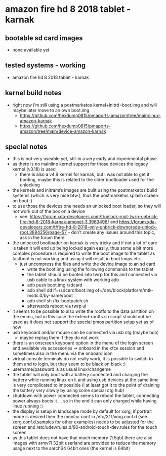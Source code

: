 # amazon fire hd 8 2018 tablet - karnak

## bootable sd card images

- none available yet

## tested systems - working

- amazon fire hd 8 2018 tablet - karnak

## kernel build notes

- right now i'm still using a postmarketos kernel+initrd=boot.img and will maybe later move to an own boot.img
  - https://github.com/hexdump0815/pmaports-amazon/tree/main/linux-amazon-karnak
  - https://github.com/hexdump0815/pmaports-amazon/tree/main/device-amazon-karnak

## special notes

- this is not very useable yet, still in a very early and experimental phase
- as there is no mainline kernel support for those devices the legacy kernel (v3.18) is used
  - there is also a v4.9 kernel for karnak, but i was not able to get it booting, maybe this is related to the older bootloader used for the unlocking
- the kernels and initramfs images are built using the postmarketos build systems (which is very nice btw.), thus the postmarketos splash screen on boot :)
- to use those the devices one needs an unlocked boot loader, so they will not work out of the box on a device
  - see: https://forum.xda-developers.com/t/unlock-root-twrp-unbrick-fire-hd-8-2018-karnak-amonet-3.3963496/ and https://forum.xda-developers.com/t/fire-hd-8-2018-only-unbrick-downgrade-unlock-root.3894256/page-57 - don't create any issues around this topic, ask in the forum there
- the unlocked bootloader on karnak is very tricky and if not a lot of care is taken it will end up being locked again easily, thus some a bit more complex procedure is required to write the boot image to the tablet as fastboot is not working and using it will result in boot loops etc.
  - just uncompress the files and write the device image to an sd card
    - write the boot.img using the following commands to the tablet
    - the tablet should be booted into twrp for this and connected via usb cable to a linux system with working adb
    - adb push boot.img /sdcard
    - adb shell dd if=/sdcard/boot.img of=/dev/block/platform/mtk-msdc.0/by-name/boot
    - adb shell sh /fix-bootpatch.sh
    - afterwards reboot via twrp ui
- it seems to be possible to also write the rootfs to the data partition on the emmc, but in this case the extend-rootfs.sh script should not be used as it does not support the special pmos partition setup yet as of now
- usb keyboard and/or mouse can be connected via usb otg (maybe hub)
  - maybe replug them if they do not work
- there is an onscreen keyboard option in the menu of the login screen and available via accessories -> onboard in the xfce session and sometimes also in the menu via the onboard icon
- virtual console terminals do not really work, it is possible to switch to them and to login, but they seem to be black on black :)
- username/password is as usual linux/changeme
- the tablet will only boot with a battery connected and charging the battery while running linux on it and using usb devices at the same time is very complicated to impossible (i at least got it to the point of draining the battery very slowly by using some special otg hub)
- shutdown with power connected seems to reboot the tablet, connecting power always boots it ... so in the end it can only charged while having linux running :)
- the display is setup in landscape mode by default for xorg, if portrait mode is desired then the monitor conf in /etc/X11/xorg.conf.d (see xorg.conf.d.samples for other examples) needs to be adjusted for the screen and /etc/udev/rules.d/90-android-touch-dev.rules for the touch screen
- as this tablet does not have that much memory (1.5gb) there are also images with armv7l 32bit userland are provided to reduce the memory usage next to the aarch64 64bit ones (the kernel is 64bit)
